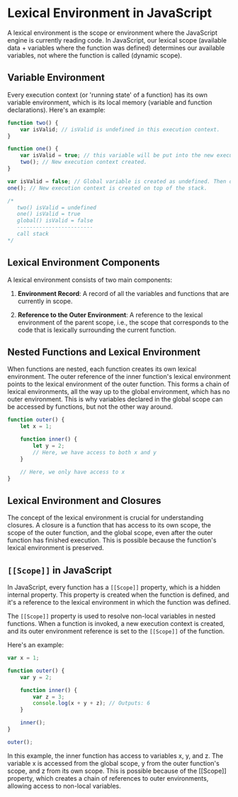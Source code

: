 # Lexical Environment in JavaScript

A lexical environment is the scope or environment where the JavaScript engine is currently reading code. In JavaScript, our lexical scope (available data + variables where the function was defined) determines our available variables, not where the function is called (dynamic scope).

## Variable Environment

Every execution context (or 'running state' of a function) has its own variable environment, which is its local memory (variable and function declarations). Here's an example:

```javascript
function two() {
	var isValid; // isValid is undefined in this execution context.
}

function one() {
	var isValid = true; // this variable will be put into the new execution context. It's its own variable environment
	two(); // New execution context created.
}

var isValid = false; // Global variable is created as undefined. Then during execution, it changes in memory to false.
one(); // New execution context is created on top of the stack.

/* 
   two() isValid = undefined
   one() isValid = true
   global() isValid = false
   ------------------------
   call stack
*/
```

## Lexical Environment Components

A lexical environment consists of two main components:

1. **Environment Record**: A record of all the variables and functions that are currently in scope.

2. **Reference to the Outer Environment**: A reference to the lexical environment of the parent scope, i.e., the scope that corresponds to the code that is lexically surrounding the current function.

## Nested Functions and Lexical Environment

When functions are nested, each function creates its own lexical environment. The outer reference of the inner function's lexical environment points to the lexical environment of the outer function. This forms a chain of lexical environments, all the way up to the global environment, which has no outer environment. This is why variables declared in the global scope can be accessed by functions, but not the other way around.

```javascript
function outer() {
	let x = 1;

	function inner() {
		let y = 2;
		// Here, we have access to both x and y
	}

	// Here, we only have access to x
}
```

## Lexical Environment and Closures

The concept of the lexical environment is crucial for understanding closures. A closure is a function that has access to its own scope, the scope of the outer function, and the global scope, even after the outer function has finished execution. This is possible because the function's lexical environment is preserved.

## `[[Scope]]` in JavaScript

In JavaScript, every function has a `[[Scope]]` property, which is a hidden internal property. This property is created when the function is defined, and it's a reference to the lexical environment in which the function was defined.

The `[[Scope]]` property is used to resolve non-local variables in nested functions. When a function is invoked, a new execution context is created, and its outer environment reference is set to the `[[Scope]]` of the function.

Here's an example:

```javascript
var x = 1;

function outer() {
	var y = 2;

	function inner() {
		var z = 3;
		console.log(x + y + z); // Outputs: 6
	}

	inner();
}

outer();
```

In this example, the inner function has access to variables x, y, and z. The variable x is accessed from the global scope, y from the outer function's scope, and z from its own scope. This is possible because of the [[Scope]] property, which creates a chain of references to outer environments, allowing access to non-local variables.
